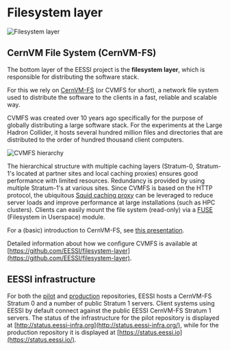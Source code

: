 # Filesystem layer

![Filesystem layer](img/filesystem_layer.png)

## CernVM File System (CernVM-FS)

The bottom layer of the EESSI project is the **filesystem layer**,
which is responsible for distributing the software stack.

For this we rely on [CernVM-FS](https://cernvm.cern.ch/portal/filesystem) (or CVMFS for short), a network file system used to distribute the software to the clients in a fast, reliable and scalable way.

CVMFS was created over 10 years ago specifically for the purpose of globally distributing a large software stack. For the experiments at the Large Hadron Collider, it hosts several hundred million files and directories that are distributed to the order of hundred thousand client computers.

![CVMFS hierarchy](img/cvmfs_hierarchy.png)

The hierarchical structure with multiple caching layers (Stratum-0, Stratum-1's located at partner sites and local caching proxies) ensures good performance with limited resources. Redundancy is provided by using multiple Stratum-1's at various sites. Since CVMFS is based on the HTTP protocol, the ubiquitous [Squid caching proxy](http://www.squid-cache.org/) can be leveraged to reduce server loads and improve performance at large installations (such as HPC clusters). Clients can easily mount the file system (read-only) via a [FUSE](https://en.wikipedia.org/wiki/Filesystem_in_Userspace) (Filesystem in Userspace) module.

For a (basic) introduction to CernVM-FS, see [this presentation](https://www.youtube.com/watch?v=MyYx-xaL36k).

Detailed information about how we configure CVMFS is available at
[https://github.com/EESSI/filesystem-layer](https://github.com/EESSI/filesystem-layer).

## EESSI infrastructure

For both the [pilot](repositories/pilot.md) and [production](repositories/software.eessi.io.md) repositories, EESSI hosts a CernVM-FS Stratum 0 and a number of public Stratum 1 servers. Client systems using EESSI by default connect against the public EESSI CernVM-FS Stratum 1 servers. The status of the infrastructure for the pilot repository is displayed at [http://status.eessi-infra.org](http://status.eessi-infra.org/), while for the production repository it is displayed at [https://status.eessi.io](https://status.eessi.io/).
